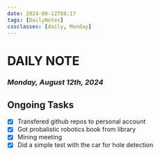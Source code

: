 ```yaml
---
date: 2024-08-12T08:17
tags: [DailyNotes]
cssclasses: [daily, Monday]
---
```

# DAILY NOTE
### *Monday, August 12th, 2024*

## Ongoing Tasks

- [x] Transfered github repos to personal account
- [x] Got probalistic robotics book from library
- [x] Mining meeting
- [x] Did a simple test with the car for hole detection